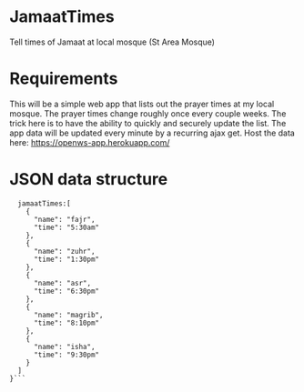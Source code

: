 # JamaatTimes
Tell times of Jamaat at local mosque (St Area Mosque)

# Requirements

This will be a simple web app that lists out the prayer times at my local mosque. The prayer times change roughly once every couple weeks. The trick here is to have the ability to quickly and securely update the list. The app data will be updated every minute by a recurring ajax get. Host the data here: https://openws-app.herokuapp.com/

# JSON data structure
```{
  jamaatTimes:[
    {
      "name": "fajr",
      "time": "5:30am"
    },
    {
      "name": "zuhr",
      "time": "1:30pm"
    },
    {
      "name": "asr",
      "time": "6:30pm"
    },
    {
      "name": "magrib",
      "time": "8:10pm"
    },
    {
      "name": "isha",
      "time": "9:30pm"
    }
  ]
}```
